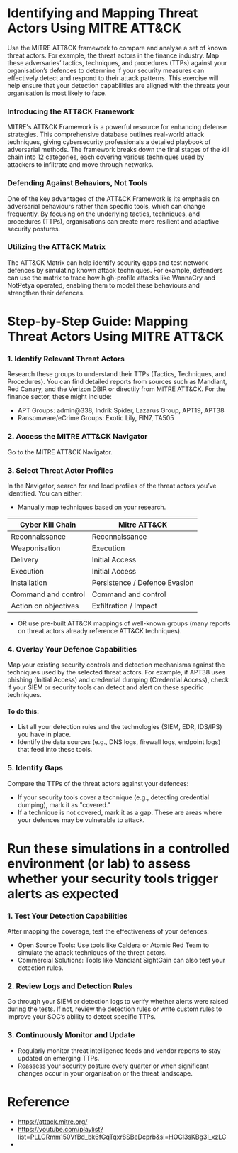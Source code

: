 # Identifying and Mapping Threat Actors Using MITRE ATT&CK

Use the MITRE ATT&CK framework to compare and analyse a set of known threat actors. For example, the threat actors in the finance industry. Map these adversaries’ tactics, techniques, and procedures (TTPs) against your organisation’s defences to determine if your security measures can effectively detect and respond to their attack patterns. This exercise will help ensure that your detection capabilities are aligned with the threats your organisation is most likely to face.

### Introducing the ATT&CK Framework
MITRE's ATT&CK Framework is a powerful resource for enhancing defense strategies. This comprehensive database outlines real-world attack techniques, giving cybersecurity professionals a detailed playbook of adversarial methods. The framework breaks down the final stages of the kill chain into 12 categories, each covering various techniques used by attackers to infiltrate and move through networks.

### Defending Against Behaviors, Not Tools
One of the key advantages of the ATT&CK Framework is its emphasis on adversarial behaviours rather than specific tools, which can change frequently. By focusing on the underlying tactics, techniques, and procedures (TTPs), organisations can create more resilient and adaptive security postures.

### Utilizing the ATT&CK Matrix
The ATT&CK Matrix can help identify security gaps and test network defences by simulating known attack techniques. For example, defenders can use the matrix to trace how high-profile attacks like WannaCry and NotPetya operated, enabling them to model these behaviours and strengthen their defences.

# Step-by-Step Guide: Mapping Threat Actors Using MITRE ATT&CK

### 1. Identify Relevant Threat Actors
Research these groups to understand their TTPs (Tactics, Techniques, and Procedures). You can find detailed reports from sources such as Mandiant, Red Canary, and the Verizon DBIR or directily from MITRE ATT&CK. For the finance sector, these might include:
- APT Groups: admin@338, Indrik Spider, Lazarus Group, APT19, APT38
- Ransomware/eCrime Groups: Exotic Lily, FIN7, TA505

### 2. Access the MITRE ATT&CK Navigator
Go to the MITRE ATT&CK Navigator.

### 3. Select Threat Actor Profiles
In the Navigator, search for and load profiles of the threat actors you’ve identified. You can either:
- Manually map techniques based on your research.

| Cyber Kill Chain       | Mitre ATT&CK |
|--------------------------|---------------------|
|  Reconnaissance          |Reconnaissance |
| Weaponisation            | Execution|
| Delivery                 | Initial Access|
| Execution                | Initial Access|
| Installation             | Persistence / Defence Evasion|
| Command and control      | Command and control|
| Action on objectives     | Exfiltration  / Impact|
- OR use pre-built ATT&CK mappings of well-known groups (many reports on threat actors already reference ATT&CK techniques).



### 4. Overlay Your Defence Capabilities
Map your existing security controls and detection mechanisms against the techniques used by the selected threat actors. For example, if APT38 uses phishing (Initial Access) and credential dumping (Credential Access), check if your SIEM or security tools can detect and alert on these specific techniques.
#### To do this:
- List all your detection rules and the technologies (SIEM, EDR, IDS/IPS) you have in place.
- Identify the data sources (e.g., DNS logs, firewall logs, endpoint logs) that feed into these tools.

### 5. Identify Gaps
Compare the TTPs of the threat actors against your defences:
- If your security tools cover a technique (e.g., detecting credential dumping), mark it as "covered."
- If a technique is not covered, mark it as a gap. These are areas where your defences may be vulnerable to attack.

# Run these simulations in a controlled environment (or lab) to assess whether your security tools trigger alerts as expected

### 1. Test Your Detection Capabilities
After mapping the coverage, test the effectiveness of your defences:
- Open Source Tools: Use tools like Caldera or Atomic Red Team to simulate the attack techniques of the threat actors.
- Commercial Solutions: Tools like Mandiant SightGain can also test your detection rules.

### 2. Review Logs and Detection Rules
Go through your SIEM or detection logs to verify whether alerts were raised during the tests. If not, review the detection rules or write custom rules to improve your SOC’s ability to detect specific TTPs.

### 3. Continuously Monitor and Update
- Regularly monitor threat intelligence feeds and vendor reports to stay updated on emerging TTPs.
- Reassess your security posture every quarter or when significant changes occur in your organisation or the threat landscape.


# Reference 

- https://attack.mitre.org/
- https://youtube.com/playlist?list=PLLGRmm150VfBd_bk6fGqTqxr8SBeDcprb&si=HOCl3sKBg3I_xzLC
- 


